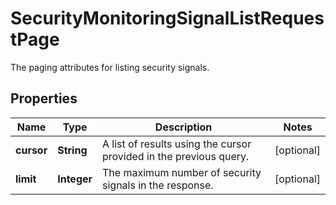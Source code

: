 # SecurityMonitoringSignalListRequestPage

The paging attributes for listing security signals.

## Properties

| Name       | Type        | Description                                                        | Notes      |
| ---------- | ----------- | ------------------------------------------------------------------ | ---------- |
| **cursor** | **String**  | A list of results using the cursor provided in the previous query. | [optional] |
| **limit**  | **Integer** | The maximum number of security signals in the response.            | [optional] |
